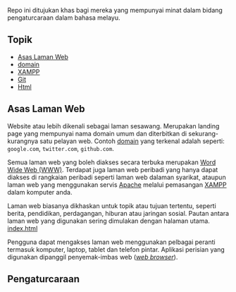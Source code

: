 Repo ini ditujukan khas bagi mereka yang mempunyai minat dalam bidang pengaturcaraan dalam bahasa melayu.

## Topik
- [Asas Laman Web](#asas-laman-web)
- [domain](domain)
- [XAMPP](xampp)
- [Git](git)
- [Html](html)

## Asas Laman Web
Website atau lebih dikenali sebagai laman sesawang. Merupakan landing page yang mempunyai nama domain umum dan diterbitkan di sekurang-kurangnya satu pelayan web. Contoh [domain](domain) yang terkenal adalah seperti: `google.com`, `twitter.com`, `github.com`.

Semua laman web yang boleh diakses secara terbuka merupakan [Word Wide Web (WWW)](www). Terdapat juga laman web peribadi yang hanya dapat diakses di rangkaian peribadi seperti laman web dalaman syarikat, ataupun laman web yang menggunakan servis [Apache](apache) melalui pemasangan [XAMPP](xampp) dalam komputer anda.

Laman web biasanya dikhaskan untuk topik atau tujuan tertentu, seperti berita, pendidikan, perdagangan, hiburan atau jaringan sosial. Pautan antara laman web yang digunakan sering dimulakan dengan halaman utama. [index.html](index)

Pengguna dapat mengakses laman web menggunakan pelbagai peranti termasuk komputer, laptop, tablet dan telefon pintar. Aplikasi perisian yang digunakan dipanggil penyemak-imbas web ([*web browser*](web-browser)).

## Pengaturcaraan

